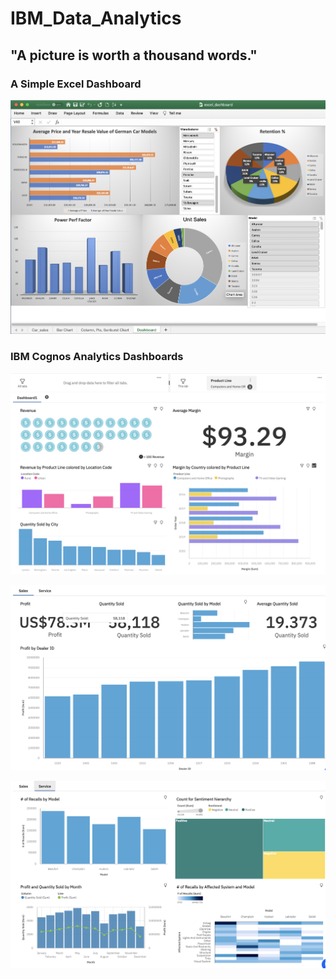 # IBM_Data_Analytics
## "A picture is worth a thousand words." 

### A Simple Excel Dashboard
![](excel_dashboard.png)


### IBM Cognos Analytics Dashboards
![](Cognos_1.png)

![](Cognos_2.png)

![](Cognos_3.png)

